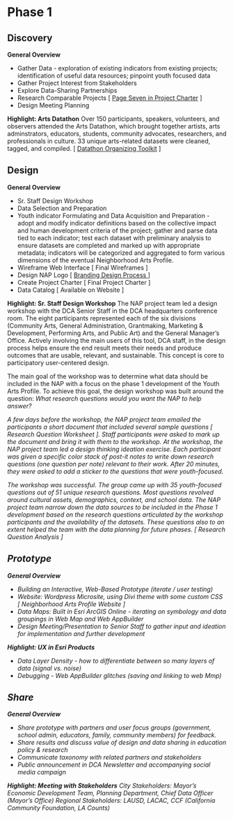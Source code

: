 # Phase 1

## Discovery

**General Overview**
* Gather Data - exploration of existing indicators from existing projects; identification of useful data resources; pinpoint youth focused data
* Gather Project Interest from Stakeholders
* Explore Data-Sharing Partnerships
* Research Comparable Projects [ [Page Seven in Project Charter](https://github.com/CityOfLosAngeles/neighborhood-arts-profile/blob/master/NAP_Project_Charter.pdf) ]
* Design Meeting Planning


**Highlight: Arts Datathon**
Over 150 participants, speakers, volunteers, and observers attended the Arts Datathon, which brought together artists, arts adminstrators, educators, students, community advocates, researchers, and professionals in culture. 33 unique arts-related datasets were cleaned, tagged, and compiled. [ [Datathon Organizing Toolkit](https://github.com/CityOfLosAngeles/neighborhood-arts-profile/blob/master/NAP_Datathon_Report_Toolkit.pdf) ]

## Design

**General Overview**
* Sr. Staff Design Workshop
* Data Selection and Preparation
* Youth indicator Formulating and Data Acquisition and Preparation - adopt and modify indicator definitions based on the collective impact and human development criteria of the project; gather and parse data tied to each indicator; test each dataset with preliminary analysis to ensure datasets are completed and marked up with appropriate metadata; indicators will be categorized and aggregated to form various dimensions of the eventual Neighborhood Arts Profile.
* Wireframe Web Interface [ Final Wireframes ]
* Design NAP Logo [ [ Branding Design Process ](https://github.com/CityOfLosAngeles/neighborhood-arts-profile/blob/master/NAP_Branding_Process.pdf) ]
* Create Project Charter [ Final Project Charter ]
* Data Catalog [ Available on Website ]


**Highlight: Sr. Staff Design Workshop**
The NAP project team led a design workshop with the DCA Senior Staff in the DCA headquarters conference room. The eight participants represented each of the six divisions (Community Arts, General Administration, Grantmaking, Marketing & Development, Performing Arts, and Public Art) and the General Manager’s Office. Actively involving the main users of this tool, DCA staff, in the design process helps ensure the end result meets their needs and produce outcomes that are usable, relevant, and sustainable. This concept is core to participatory user-centered design.

The main goal of the workshop was to determine what data should be included in the NAP with a focus on the phase 1 development of the Youth Arts Profile. To achieve this goal, the design workshop was built around the question: <i>What research questions would you want the NAP to help answer?
  
A few days before the workshop, the NAP project team emailed the participants a short document that included several sample questions [ Research Question Worksheet ]. Staff participants were asked to mark up the document and bring it with them to the workshop. At the workshop, the NAP project team led a design thinking ideation exercise. Each participant was given a specific color stack of post-it notes to write down research questions (one question per note) relevant to their work. After 20 minutes, they were asked to add a sticker to the questions that were youth-focused. 

The workshop was successful. The group came up with 35 youth-focused questions out of 51 unique research questions. Most questions revolved around cultural assets, demographics, context, and school data. The NAP project team narrow down the data sources to be included in the Phase 1 development based on the research questions articulated by the workshop participants and the availability of the datasets. These questions also to an extent helped the team with the data planning for future phases. [ Research Question Analysis ]

## Prototype 

**General Overview**
* Building an Interactive, Web-Based Prototype (iterate / user testing)
* Website: Wordpress Microsite, using Divi theme with some custom CSS [ Neighborhood Arts Profile Website ]
* Data Maps: Built in Esri ArcGIS Online - iterating on symbology and data groupings in Web Map and Web AppBuilder
* Design Meeting/Presentation to Senior Staff to gather input and ideation for implementation and further development


**Highlight: UX in Esri Products**
* Data Layer Density - how to differentiate between so many layers of data (signal vs. noise)
* Debugging - Web AppBuilder glitches (saving and linking to web Mmp)

## Share

**General Overview**
* Share prototype with partners and user focus groups (government, school admin, educators, family, community members) for feedback.
* Share results and discuss value of design and data sharing in education policy & research
* Communicate taxonomy with related partners and stakeholders
* Public announcement in DCA Newsletter and accompanying social media campaign


**Highlight: Meeting with Stakeholders**
City Stakeholders: Mayor’s Economic Development Team, Planning Department, Chief Data Officer (Mayor’s Office)
Regional Stakeholders: LAUSD, LACAC, CCF (California Community Foundation, LA Counts)
